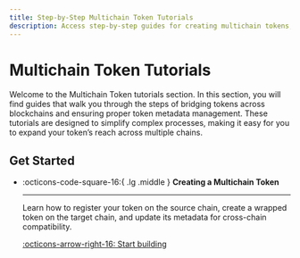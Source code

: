 ```yaml
---
title: Step-by-Step Multichain Token Tutorials
description: Access step-by-step guides for creating multichain tokens, bridging assets across chains, and managing token metadata with Wormhole.
---
```


# Multichain Token Tutorials

Welcome to the Multichain Token tutorials section. In this section, you will find guides that walk you through the steps of bridging tokens across blockchains and ensuring proper token metadata management. These tutorials are designed to simplify complex processes, making it easy for you to expand your token’s reach across multiple chains.

## Get Started

<div class="grid cards" markdown>

-   :octicons-code-square-16:{ .lg .middle } **Creating a Multichain Token**

    ---

    Learn how to register your token on the source chain, create a wrapped token on the target chain, and update its metadata for cross-chain compatibility.

    [:octicons-arrow-right-16: Start building](/docs/tutorials/multichain-assets/multichain-token/)

</div>